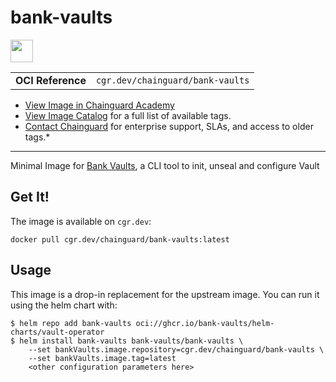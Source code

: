 <!--monopod:start-->
# bank-vaults

<!--url:start-->
<a href="https://github.com/bank-vaults/bank-vaults">
<!--logo:start-->
  <img src="https://storage.googleapis.com/chainguard-academy/logos/bank-vaults/logo.svg" width="36px" height="36px" />
<!--logo:end-->
</a>
<!--url:end-->

| | |
| - | - |
| **OCI Reference** | `cgr.dev/chainguard/bank-vaults` |

* [View Image in Chainguard Academy](https://edu.chainguard.dev/chainguard/chainguard-images/reference/bank-vaults/overview/)
* [View Image Catalog](https://console.enforce.dev/images/catalog) for a full list of available tags.
* [Contact Chainguard](https://www.chainguard.dev/chainguard-images) for enterprise support, SLAs, and access to older tags.*
---
<!--monopod:end-->

<!--overview:start-->
Minimal Image for [Bank Vaults](https://bank-vaults.dev/), a CLI tool to init, unseal and configure Vault 
<!--overview:end-->

<!--getting:start-->
## Get It!
The image is available on `cgr.dev`:

```
docker pull cgr.dev/chainguard/bank-vaults:latest
```
<!--getting:end-->

<!--body:start-->
## Usage

This image is a drop-in replacement for the upstream image.
You can run it using the helm chart with:

```shell
$ helm repo add bank-vaults oci://ghcr.io/bank-vaults/helm-charts/vault-operator
$ helm install bank-vaults bank-vaults/bank-vaults \
    --set bankVaults.image.repository=cgr.dev/chainguard/bank-vaults \
    --set bankVaults.image.tag=latest
    <other configuration parameters here>
```
<!--body:end-->
